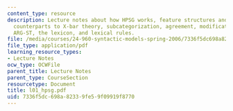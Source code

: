 ```yaml
---
content_type: resource
description: Lecture notes about how HPSG works, feature structures and grammar rules,
  counterparts to X-bar theory, subcategorization, agreement, modification, BT(A)/BT(B),
  ARG-ST, the lexicon, and lexical rules.
file: /media/courses/24-960-syntactic-models-spring-2006/7336f5dc698a82339fe59f09919f8770_l01_hpsg.pdf
file_type: application/pdf
learning_resource_types:
- Lecture Notes
ocw_type: OCWFile
parent_title: Lecture Notes
parent_type: CourseSection
resourcetype: Document
title: l01_hpsg.pdf
uid: 7336f5dc-698a-8233-9fe5-9f09919f8770
---
```


